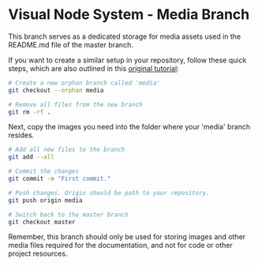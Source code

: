 # Visual Node System - Media Branch

This branch serves as a dedicated storage for media assets used in the README.md file of the master branch.

If you want to create a similar setup in your repository, follow these quick steps, which are also outlined in this [original tutorial](https://medium.com/@minamimunakata/how-to-store-images-for-use-in-readme-md-on-github-9fb54256e951):

```bash
# Create a new orphan branch called 'media'
git checkout --orphan media

# Remove all files from the new branch
git rm -rf .
```

Next, copy the images you need into the folder where your 'media' branch resides.

```bash
# Add all new files to the branch
git add --all

# Commit the changes
git commit -m "First commit."

# Push changes. Origin should be path to your repository.
git push origin media

# Switch back to the master branch
git checkout master
```

Remember, this branch should only be used for storing images and other media files required for the documentation, and not for code or other project resources.
